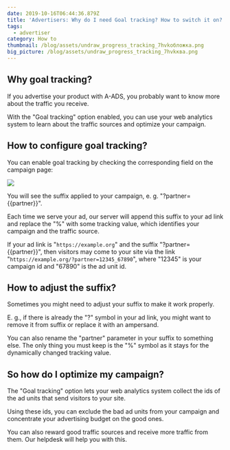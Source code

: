 ```yaml
---
date: 2019-10-16T06:44:36.879Z
title: 'Advertisers: Why do I need Goal tracking? How to switch it on?'
tags:
  - advertiser
category: How to
thumbnail: /blog/assets/undraw_progress_tracking_7hvkобложка.png
big_picture: /blog/assets/undraw_progress_tracking_7hvkква.png
---
```

## Why goal tracking?

If you advertise your product with A-ADS, you probably want to know more about the traffic you receive.

With the "Goal tracking" option enabled, you can use your web analytics system to learn about the traffic sources and optimize your campaign.

## How to configure goal tracking?

You can enable goal tracking by checking the corresponding field on the campaign page:

![](/blog/assets/43hb01z.png)

You will see the suffix applied to your campaign, e. g. "?partner={{partner}}".

Each time we serve your ad, our server will append this suffix to your ad link and replace the "%" with some tracking value, which identifies your campaign and the traffic source.

If your ad link is "`https://example.org`" and the suffix "?partner={{partner}}", then visitors may come to your site via the link "`https://example.org/?partner=12345_67890`", where "12345" is your campaign id and "67890" is the ad unit id.

## How to adjust the suffix?

Sometimes you might need to adjust your suffix to make it work properly.

E. g., if there is already the "?" symbol in your ad link, you might want to remove it from suffix or replace it with an ampersand.

You can also rename the "partner" parameter in your suffix to something else. The only thing you must keep is the "%" symbol as it stays for the dynamically changed tracking value. 

## So how do I optimize my campaign?

The "Goal tracking" option lets your web analytics system collect the ids of the ad units that send visitors to your site.

Using these ids, you can exclude the bad ad units from your campaign and concentrate your advertising budget on the good ones.

You can also reward good traffic sources and receive more traffic from them. Our helpdesk will help you with this. 

##
